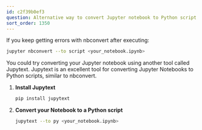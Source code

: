 ```yaml
---
id: c2f39b0ef3
question: Alternative way to convert Jupyter notebook to Python script (via jupytext)
sort_order: 1350
---
```


If you keep getting errors with nbconvert after executing:

```bash
jupyter nbconvert --to script <your_notebook.ipynb>
```

You could try converting your Jupyter notebook using another tool called Jupytext. Jupytext is an excellent tool for converting Jupyter Notebooks to Python scripts, similar to nbconvert.

1. **Install Jupytext**
   
   ```bash
   pip install jupytext
   ```

2. **Convert your Notebook to a Python script**

   ```bash
   jupytext --to py <your_notebook.ipynb>
   ```